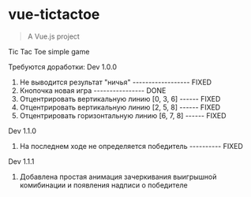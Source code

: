 # vue-tictactoe

> A Vue.js project

Tic Tac Toe simple game

Требуются доработки:
Dev 1.0.0 
1. Не выводится результат "ничья" ------------------ FIXED
2. Кнопочка новая игра ---------------- DONE
3. Отцентрировать вертикальную линию [0, 3, 6] ------ FIXED
4. Отцентрировать вертикальную линию [2, 5, 8] ------ FIXED
5. Отцентрировать горизонтальную линию [6, 7, 8] ------ FIXED

Dev 1.1.0 
1. На последнем ходе не определяется победитель ---------- FIXED

Dev 1.1.1 
1. Добавлена простая анимация зачеркивания выигрышной комибинации и появления надписи о победителе
